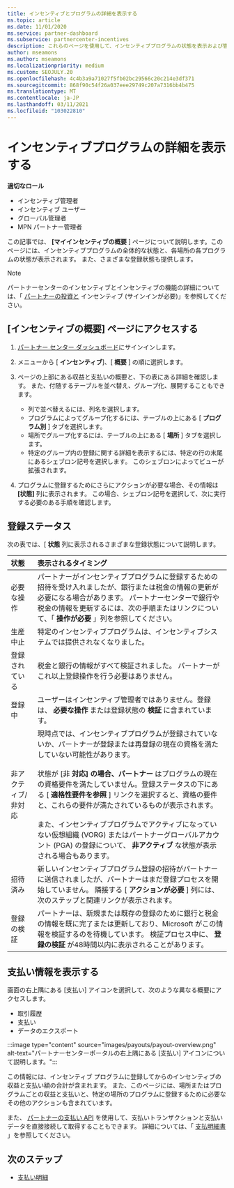 ```yaml
---
title: インセンティブとプログラムの詳細を表示する
ms.topic: article
ms.date: 11/01/2020
ms.service: partner-dashboard
ms.subservice: partnercenter-incentives
description: これらのページを使用して、インセンティブプログラムの状態を表示および管理します
author: mseamons
ms.author: mseamons
ms.localizationpriority: medium
ms.custom: SEOJULY.20
ms.openlocfilehash: 4c4b3a9a71027f5fb02bc29566c20c214e3df371
ms.sourcegitcommit: 868f90c54f26a037eee29749c207a7316bb4b475
ms.translationtype: MT
ms.contentlocale: ja-JP
ms.lasthandoff: 03/11/2021
ms.locfileid: "103022810"
---
```

# <a name="view-your-incentives-program-details"></a>インセンティブプログラムの詳細を表示する

**適切なロール**

- インセンティブ管理者
- インセンティブ ユーザー
- グローバル管理者
- MPN パートナー管理者

この記事では、 **[マイインセンティブの概要** ] ページについて説明します。このページには、インセンティブプログラムの全体的な状態と、各場所の各プログラムの状態が表示されます。 また、さまざまな登録状態も提供します。

>[!NOTE]
>パートナーセンターのインセンティブとインセンティブの機能の詳細については、「 [パートナーの投資と](https://partner.microsoft.com/membership/partner-incentives) インセンティブ (サインインが必要)」を参照してください。

## <a name="access-the-incentives-overview-page"></a>[インセンティブの概要] ページにアクセスする

1. [パートナー センター ダッシュボード](https://partner.microsoft.com/dashboard)にサインインします。
1. メニューから [ **インセンティブ**]、[ **概要** ] の順に選択します。
1. ページの上部にある収益と支払いの概要と、下の表にある詳細を確認します。 また、付随するテーブルを並べ替え、グループ化、展開することもできます。

   - 列で並べ替えるには、列名を選択します。
   - プログラムによってグループ化するには、テーブルの上にある [ **プログラム別** ] タブを選択します。
   - 場所でグループ化するには、テーブルの上にある [ **場所** ] タブを選択します。
   - 特定のグループ内の登録に関する詳細を表示するには、特定の行の末尾にあるシェブロン記号を選択します。 このシェブロンによってビューが拡張されます。
1. プログラムに登録するためにさらにアクションが必要な場合、その情報は **[状態]** 列に表示されます。 この場合、シェブロン記号を選択して、次に実行する必要のある手順を確認します。

## <a name="enrollment-status"></a>登録ステータス

次の表では、[ **状態** 列に表示されるさまざまな登録状態について説明します。

| **状態**         | **表示されるタイミング** |
|:------------------------------------|:------------------|
| 必要な操作  | パートナーがインセンティブプログラムに登録するための招待を受け入れましたが、銀行または税金の情報の更新が必要になる場合があります。 パートナーセンターで銀行や税金の情報を更新するには、次の手順またはリンクについて、「 **操作が必要** 」列を参照してください。 |
| 生産中止  | 特定のインセンティブプログラムは、インセンティブシステムでは提供されなくなりました。 |
| 登録されている  | 税金と銀行の情報がすべて検証されました。 パートナーがこれ以上登録操作を行う必要はありません。 |
| 登録中  | ユーザーはインセンティブ管理者ではありません。登録は、 **必要な操作** または登録状態の **検証** に含まれています。|
| 非アクティブ/非対応 | 現時点では、インセンティブプログラムが登録されていないか、パートナーが登録または再登録の現在の資格を満たしていない可能性があります。 <br><br> 状態が [非 **対応] の場合、パートナー** はプログラムの現在の資格要件を満たしていません。登録ステータスの下にある [ **適格性要件を参照** ] リンクを選択すると、資格の要件と、これらの要件が満たされているものが表示されます。 <br><br> また、インセンティブプログラムでアクティブになっていない仮想組織 (VORG) またはパートナーグローバルアカウント (PGA) の登録について、 **非アクティブ** な状態が表示される場合もあります。  |
| 招待済み  | 新しいインセンティブプログラム登録の招待がパートナーに送信されましたが、パートナーはまだ登録プロセスを開始していません。 隣接する [ **アクションが必要** ] 列には、次のステップと関連リンクが表示されます。  |
| 登録の検証  | パートナーは、新規または既存の登録のために銀行と税金の情報を既に完了または更新しており、Microsoft がこの情報を検証するのを待機しています。 検証プロセス中に、 **登録の検証** が48時間以内に表示されることがあります。  |

## <a name="see-your-payment-information"></a>支払い情報を表示する

画面の右上隅にある [支払い] アイコンを選択して、次のような異なる概要にアクセスします。

- 取引履歴
- 支払い
- データのエクスポート

:::image type="content" source="images/payouts/payout-overview.png" alt-text="パートナーセンターポータルの右上隅にある [支払い] アイコンについて説明します。":::

この情報には、インセンティブ プログラムに登録してからのインセンティブの収益と支払い額の合計が含まれます。 また、このページには、場所またはプログラムごとの収益と支払いと、特定の場所のプログラムに登録するために必要なその他のアクションも含まれています。 

また、 [パートナーの支払い API](https://apidocs.microsoft.com/services/partnerpayouts) を使用して、支払いトランザクションと支払いデータを直接接続して取得することもできます。 詳細については、「 [支払明細書](payout-statement.md) 」を参照してください。

## <a name="next-steps"></a>次のステップ

- [支払い明細](payout-statement.md)
